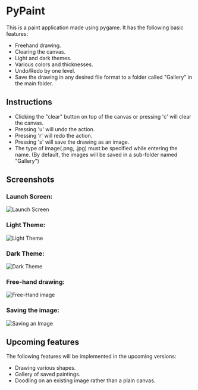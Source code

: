 # PyPaint

This is a paint application made using pygame. It has the following basic features:
- Freehand drawing.
- Clearing the canvas.
- Light and dark themes.
- Various colors and thicknesses.
- Undo/Redo by one level.
- Save the drawing in any desired file format to a folder called "Gallery" in the main folder.

## Instructions
- Clicking the "clear" button on top of the canvas or pressing 'c' will clear the canvas.
- Pressing 'u' will undo the action.
- Pressing 'r' will redo the action.
- Pressing 's' will save the drawing as an image.
- The type of image(.png, .jpg) must be specified while entering the name. (By default, the images will be saved in a sub-folder named "Gallery")

## Screenshots

### Launch Screen:
![Launch Screen](https://user-images.githubusercontent.com/95877599/150361420-6bf910dd-b5e9-4c36-a94c-856c50f98c31.png)

### Light Theme:
![Light Theme](https://user-images.githubusercontent.com/95877599/150361542-0462cc0b-dd11-42e7-9938-b4a4d88e2609.png)

### Dark Theme:
![Dark Theme](https://user-images.githubusercontent.com/95877599/150361563-0e16c38e-85c4-4cd9-9a6f-b7a55c755683.png)

### Free-hand drawing:
![Free-Hand image](https://user-images.githubusercontent.com/95877599/150361595-9df40b4d-4aea-4d82-ae91-e2ad802be292.png)

### Saving the image:
![Saving an Image](https://user-images.githubusercontent.com/95877599/150361580-6885fc8a-d978-4ff9-9a55-3fe7bb156e9d.png)

## Upcoming features
The following features will be implemented in the upcoming versions:
- Drawing various shapes.
- Gallery of saved paintings.
- Doodling on an existing image rather than a plain canvas.
